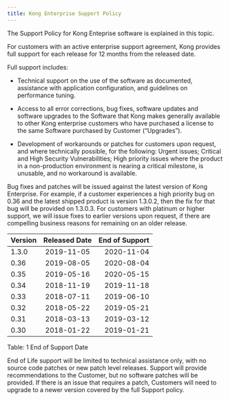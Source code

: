 ```yaml
---
title: Kong Enterprise Support Policy
---
```



The Support Policy for Kong Enteprise software is explained in this topic. 

For customers with an active enterprise support agreement, Kong provides full support for each release for 12 months from the released date. 

Full support includes:

* Technical support on the use of the software as documented, assistance with application configuration, and guidelines on performance tuning. 

* Access to all error corrections, bug fixes, software updates and software upgrades to the Software that Kong makes generally available to other Kong enterprise customers who have purchased a license to the same Software purchased by Customer (“Upgrades”). 

* Development of workarounds or patches for customers upon request, and where technically possible, for the following: Urgent issues; Critical and High Security Vulnerabilities; High priority issues where the product in a non-production environment is nearing a critical milestone, is unusable, and no workaround is available.

Bug fixes and patches will be issued against the latest version of Kong Enterprise. For example, if a customer experiences a high priority bug on 0.36 and the latest shipped product is version 1.3.0.2, then the fix for that bug will be provided on 1.3.0.3. For customers with platinum or higher support, we will issue fixes to earlier versions upon request, if there are compelling business reasons for remaining on an older release.


| Version | Released Date | End of Support |
|:--------|:-------------:|---------------:|
|  1.3.0  |  2019-11-05   |   2020-11-04   |
|   0.36  |  2019-08-05   |   2020-08-04   |
|   0.35  |  2019-05-16   |   2020-05-15   |
|   0.34  |  2018-11-19   |   2019-11-18   |
|   0.33  |  2018-07-11   |   2019-06-10   |
|   0.32  |  2018-05-22   |   2019-05-21   |
|   0.31  |  2018-03-13   |   2019-03-12   |
|   0.30  |  2018-01-22   |   2019-01-21   |

Table: 1 End of Support Date

End of Life support will be limited to technical assistance only, with no source code patches or new patch level releases. Support will provide recommendations to the Customer, but no software patches will be provided. If there is an issue that requires a patch, Customers will need to upgrade to a newer version covered by the full Support policy.
